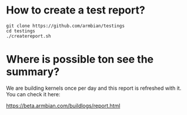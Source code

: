 
# How to create a test report?

    git clone https://github.com/armbian/testings
    cd testings
    ./createreport.sh

# Where is possible ton see the summary?

We are building kernels once per day and this report is refreshed with it. You can check it here:

https://beta.armbian.com/buildlogs/report.html
